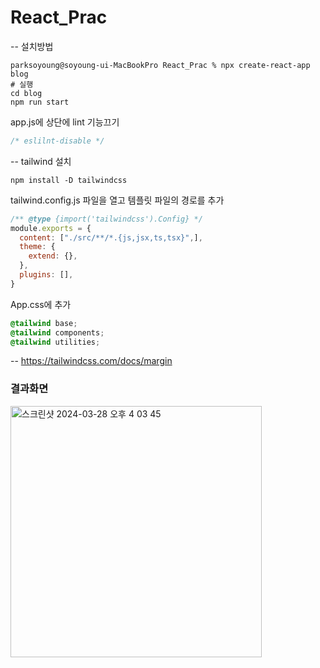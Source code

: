 # React_Prac
-- 설치방법

```
parksoyoung@soyoung-ui-MacBookPro React_Prac % npx create-react-app blog
# 실행
cd blog 
npm run start
```

app.js에 상단에 lint 기능끄기
```javascript
/* eslilnt-disable */
```

-- tailwind 설치
```
npm install -D tailwindcss
```

tailwind.config.js 파일을 열고 템플릿 파일의 경로를 추가
``` javascript
/** @type {import('tailwindcss').Config} */
module.exports = {
  content: ["./src/**/*.{js,jsx,ts,tsx}",],
  theme: {
    extend: {},
  },
  plugins: [],
}
```
App.css에 추가
```css
@tailwind base;
@tailwind components;
@tailwind utilities;
```
-- https://tailwindcss.com/docs/margin

### 결과화면
<img width="402" alt="스크린샷 2024-03-28 오후 4 03 45" src="https://github.com/firsthandcraft/React_Prac/assets/97497153/3c6c14e3-23d1-4c76-9543-09b37344b5e0">

